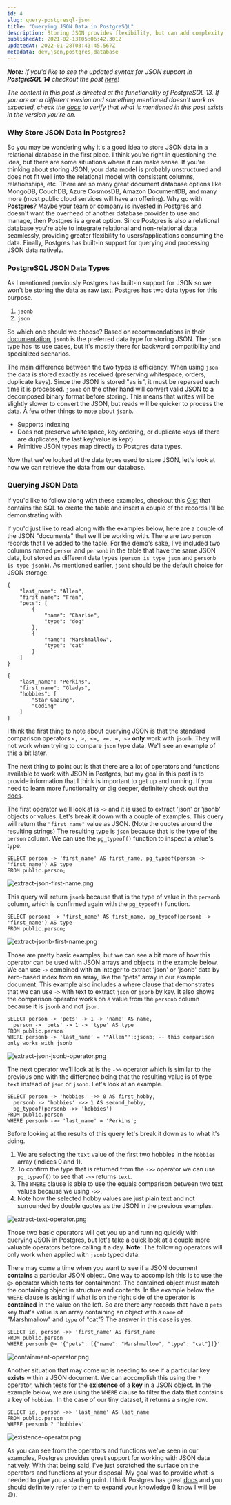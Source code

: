 ```yaml
---
id: 4
slug: query-postgresql-json
title: "Querying JSON Data in PostgreSQL"
description: Storing JSON provides flexibility, but can add complexity. Let's take a look at how we can store and query this data in PostgreSQL.
publishedAt: 2021-02-13T05:06:42.301Z
updatedAt: 2022-01-28T03:43:45.567Z
metadata: dev,json,postgres,database
---
```

***Note:** If you'd like to see the updated syntax for JSON support in **PostgreSQL 14** checkout the post [here](https://aaronbos.dev/posts/postgres-14-json)!*

*The content in this post is directed at the functionality of PostgreSQL 13. If you are on a different version and something mentioned doesn't work as expected, check the [docs](https://www.postgresql.org/docs/) to verify that what is mentioned in this post exists in the version you're on.*

### Why Store JSON Data in Postgres?
So you may be wondering why it's a good idea to store JSON data in a relational database in the first place. I think you're right in questioning the idea, but there are some situations where it can make sense. If you're thinking about storing JSON, your data model is probably unstructured and does not fit well into the relational model with consistent columns, relationships, etc. There are so many great document database options like MongoDB, CouchDB, Azure CosmosDB, Amazon DocumentDB, and many more (most public cloud services will have an offering). Why go with **Postgres**? Maybe your team or company is invested in Postgres and doesn't want the overhead of another database provider to use and manage, then Postgres is a great option. Since Postgres is also a relational database you're able to integrate relational and non-relational data seamlessly, providing greater flexibility to users/applications consuming the data. Finally, Postgres has built-in support for querying and processing JSON data natively.

### PostgreSQL JSON Data Types
As I mentioned previously Postgres has built-in support for JSON so we won't be storing the data as raw text. Postgres has two data types for this purpose.
1. `jsonb`
2. `json`

So which one should we choose? Based on recommendations in their [documentation](https://www.postgresql.org/docs/13/datatype-json.html), `jsonb` is the preferred data type for storing JSON. The `json` type has its use cases, but it's mostly there for backward compatibility and specialized scenarios.

The main difference between the two types is efficiency. When using `json` the data is stored exactly as received (preserving whitespace, orders, duplicate keys). Since the JSON is stored "as is", it must be reparsed each time it is processed. `jsonb` on the other hand will convert valid JSON to a decomposed binary format before storing. This means that writes will be slightly slower to convert the JSON, but reads will be quicker to process the data. A few other things to note about `jsonb`.
- Supports indexing
- Does not preserve whitespace, key ordering, or duplicate keys (if there are duplicates, the last key/value is kept)
- Primitive JSON types map directly to Postgres data types.

Now that we've looked at the data types used to store JSON, let's look at how we can retrieve the data from our database.

### Querying JSON Data
If you'd like to follow along with these examples, checkout this [Gist](https://gist.github.com/aaronmbos/4e2320859251cc3fe570465dda31e18c) that contains the SQL to create the table and insert a couple of the records I'll be demonstrating with.

If you'd just like to read along with the examples below, here are a couple of the JSON "documents" that we'll be working with. There are two `person` records that I've added to the table. For the demo's sake, I've included two columns named `person` and `personb` in the table that have the same JSON data, but stored as different data types (`person is type json` and `personb is type jsonb`). As mentioned earlier, `jsonb` should be the default choice for JSON storage.

```
{
    "last_name": "Allen",
    "first_name": "Fran",
    "pets": [
        {
            "name": "Charlie",
            "type": "dog"
        },
        {
            "name": "Marshmallow",
            "type": "cat"
        }
    ]
}

{
    "last_name": "Perkins",
    "first_name": "Gladys",
    "hobbies": [
        "Star Gazing",
        "Coding"
    ]
}
```

I think the first thing to note about querying JSON is that the standard comparison operators `<, >, <=, >=, =, <>` **only** work with `jsonb`. They will not work when trying to compare `json` type data. We'll see an example of this a bit later.

The next thing to point out is that there are a lot of operators and functions available to work with JSON in Postgres, but my goal in this post is to provide information that I think is important to get up and running. If you need to learn more functionality or dig deeper, definitely check out the [docs](https://www.postgresql.org/docs/13/functions-json.html).

The first operator we'll look at is `->` and it is used to extract 'json' or 'jsonb' objects or values. Let's break it down with a couple of examples.
This query will return the `"first_name"` value as JSON. (Note the quotes around the resulting strings) The resulting type is `json` because that is the type of the `person` column. We can use the `pg_typeof()` function to inspect a value's type.

```
SELECT person -> 'first_name' AS first_name, pg_typeof(person -> 'first_name') AS type
FROM public.person;
```
![extract-json-first-name.png](https://res.cloudinary.com/aaron-bos/image/upload/v1613187737/extract_json_first_name_bc6b634caa.png)

This query will return `jsonb` because that is the type of value in the `personb` column, which is confirmed again with the `pg_typeof()` function.
```
SELECT personb -> 'first_name' AS first_name, pg_typeof(personb -> 'first_name') AS type
FROM public.person;
```
![extract-jsonb-first-name.png](https://res.cloudinary.com/aaron-bos/image/upload/v1613187424/extract_jsonb_first_name_cbbb546d2d.png)

Those are pretty basic examples, but we can see a bit more of how this operator can be used with JSON arrays and objects in the example below. We can use `->` combined with an integer to extract 'json' or 'jsonb' data by zero-based index from an array, like the "pets" array in our example document. This example also includes a where clause that demonstrates that we can use `->` with text to extract `json` or `jsonb` by key. It also shows the comparison operator works on a value from the `personb` column because it is `jsonb` and not `json`.

```
SELECT person -> 'pets' -> 1 -> 'name' AS name, 
  person -> 'pets' -> 1 -> 'type' AS type
FROM public.person
WHERE personb -> 'last_name' = '"Allen"'::jsonb; -- this comparison only works with jsonb
```
![extract-json-jsonb-operator.png](https://res.cloudinary.com/aaron-bos/image/upload/v1613192474/extract_json_jsonb_operator_fc41eeccbd.png)

The next operator we'll look at is the `->>` operator which is similar to the previous one with the difference being that the resulting value is of type `text` instead of `json` or `jsonb`. Let's look at an example.

```
SELECT person -> 'hobbies' ->> 0 AS first_hobby, 
  personb -> 'hobbies' ->> 1 AS second_hobby,
  pg_typeof(personb ->> 'hobbies')
FROM public.person
WHERE personb ->> 'last_name' = 'Perkins';
```
Before looking at the results of this query let's break it down as to what it's doing.
1. We are selecting the `text` value of the first two hobbies in the `hobbies` array (indices 0 and 1).
2. To confirm the type that is returned from the `->>` operator we can use `pg_typeof()` to see that `->>` returns `text`.
3. The `WHERE` clause is able to use the equals comparison between two text values because we using `->>`. 
4. Note how the selected hobby values are just plain text and not surrounded by double quotes as the JSON in the previous examples.

![extract-text-operator.png](https://res.cloudinary.com/aaron-bos/image/upload/v1613188609/extract_text_operator_2d5a58ee7e.png)

Those two basic operators will get you up and running quickly with querying JSON in Postgres, but let's take a quick look at a couple more valuable operators before calling it a day. **Note**: The following operators will only work when applied with `jsonb` typed data.

There may come a time when you want to see if a JSON document **contains** a particular JSON object. One way to accomplish this is to use the `@>` operator which tests for containment. The contained object must match the containing object in structure and contents. In the example below the `WHERE` clause is asking if what is on the right side of the operator is **contained** in the value on the left. So are there any records that have a `pets` key that's value is an array containing an object with a `name` of "Marshmallow" and `type` of "cat"? The answer in this case is yes.
```
SELECT id, person ->> 'first_name' AS first_name
FROM public.person
WHERE personb @> '{"pets": [{"name": "Marshmallow", "type": "cat"}]}'
```
![containment-operator.png](https://res.cloudinary.com/aaron-bos/image/upload/v1613189730/containment_operator_e2a7c6b408.png)


Another situation that may come up is needing to see if a particular key **exists** within a JSON document. We can accomplish this using the `?` operator, which tests for the **existence** of a **key** in a JSON object. In the example below, we are using the `WHERE` clause to filter the data that contains a key of `hobbies`. In the case of our tiny dataset, it returns a single row.
```
SELECT id, person ->> 'last_name' AS last_name
FROM public.person
WHERE personb ? 'hobbies'
```
![existence-operator.png](https://res.cloudinary.com/aaron-bos/image/upload/v1613190845/existence_operator_63a5c48e55.png)


As you can see from the operators and functions we've seen in our examples, Postgres provides great support for working with JSON data natively. With that being said, I've just scratched the surface on the operators and functions at your disposal. My goal was to provide what is needed to give you a starting point. I think Postgres has great [docs](https://www.postgresql.org/docs/13/functions-json.html) and you should definitely refer to them to expand your knowledge (I know I will be 😃).
